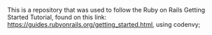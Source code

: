 This is a repository that was used to follow the Ruby on Rails Getting Started Tutorial, found on this link: https://guides.rubyonrails.org/getting_started.html, using codenvy;

